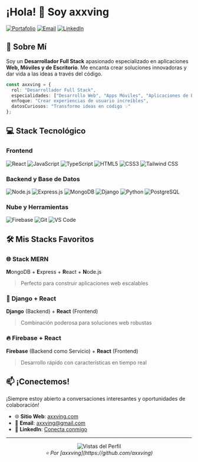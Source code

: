 # ¡Hola! 👋 Soy axxving

[![Portafolio](https://img.shields.io/badge/Portafolio-axxving.com-blue?style=for-the-badge&logo=google-chrome&logoColor=white)](https://axxving.com)
[![Email](https://img.shields.io/badge/Email-axxving@gmail.com-red?style=for-the-badge&logo=gmail&logoColor=white)](mailto:axxving@gmail.com)
[![LinkedIn](https://img.shields.io/badge/LinkedIn-Conectar-blue?style=for-the-badge&logo=linkedin&logoColor=white)](https://linkedin.com/in/axxving)

## 🚀 Sobre Mí

Soy un **Desarrollador Full Stack** apasionado especializado en aplicaciones **Web, Móviles y de Escritorio**. Me encanta crear soluciones innovadoras y dar vida a las ideas a través del código.

```typescript
const axxving = {
  rol: "Desarrollador Full Stack",
  especialidades: ["Desarrollo Web", "Apps Móviles", "Aplicaciones de Escritorio"],
  enfoque: "Crear experiencias de usuario increíbles",
  datosCuriosos: "Transformo ideas en código 💡"
};
```

## 💻 Stack Tecnológico

### Frontend
![React](https://img.shields.io/badge/React-20232A?style=for-the-badge&logo=react&logoColor=61DAFB)
![JavaScript](https://img.shields.io/badge/JavaScript-F7DF1E?style=for-the-badge&logo=javascript&logoColor=black)
![TypeScript](https://img.shields.io/badge/TypeScript-007ACC?style=for-the-badge&logo=typescript&logoColor=white)
![HTML5](https://img.shields.io/badge/HTML5-E34F26?style=for-the-badge&logo=html5&logoColor=white)
![CSS3](https://img.shields.io/badge/CSS3-1572B6?style=for-the-badge&logo=css3&logoColor=white)
![Tailwind CSS](https://img.shields.io/badge/Tailwind_CSS-38B2AC?style=for-the-badge&logo=tailwind-css&logoColor=white)

### Backend y Base de Datos
![Node.js](https://img.shields.io/badge/Node.js-43853D?style=for-the-badge&logo=node.js&logoColor=white)
![Express.js](https://img.shields.io/badge/Express.js-404D59?style=for-the-badge&logo=express&logoColor=white)
![MongoDB](https://img.shields.io/badge/MongoDB-4EA94B?style=for-the-badge&logo=mongodb&logoColor=white)
![Django](https://img.shields.io/badge/Django-092E20?style=for-the-badge&logo=django&logoColor=white)
![Python](https://img.shields.io/badge/Python-3776AB?style=for-the-badge&logo=python&logoColor=white)
![PostgreSQL](https://img.shields.io/badge/PostgreSQL-316192?style=for-the-badge&logo=postgresql&logoColor=white)

### Nube y Herramientas
![Firebase](https://img.shields.io/badge/Firebase-039BE5?style=for-the-badge&logo=firebase&logoColor=white)
![Git](https://img.shields.io/badge/Git-F05032?style=for-the-badge&logo=git&logoColor=white)
![VS Code](https://img.shields.io/badge/VS_Code-0078D4?style=for-the-badge&logo=visual%20studio%20code&logoColor=white)

## 🛠️ Mis Stacks Favoritos

### 🌐 **Stack MERN**
**M**ongoDB + **E**xpress + **R**eact + **N**ode.js
> Perfecto para construir aplicaciones web escalables

### 🐍 **Django + React**
**Django** (Backend) + **React** (Frontend)
> Combinación poderosa para soluciones web robustas

### 🔥 **Firebase + React**
**Firebase** (Backend como Servicio) + **React** (Frontend)
> Desarrollo rápido con características en tiempo real

## 📫 ¡Conectemos!

¡Siempre estoy abierto a conversaciones interesantes y oportunidades de colaboración!

- 🌐 **Sitio Web**: [axxving.com](https://axxving.com)
- 📧 **Email**: [axxving@gmail.com](mailto:axxving@gmail.com)
- 💼 **LinkedIn**: [Conecta conmigo](https://linkedin.com/in/axxving)

---

<div align="center">
  <img src="https://komarev.com/ghpvc/?username=axxving&color=blueviolet&style=for-the-badge" alt="Vistas del Perfil" />
</div>

<div align="center">
  <i>⭐️ Por [axxving](https://github.com/axxving)</i>
</div>
